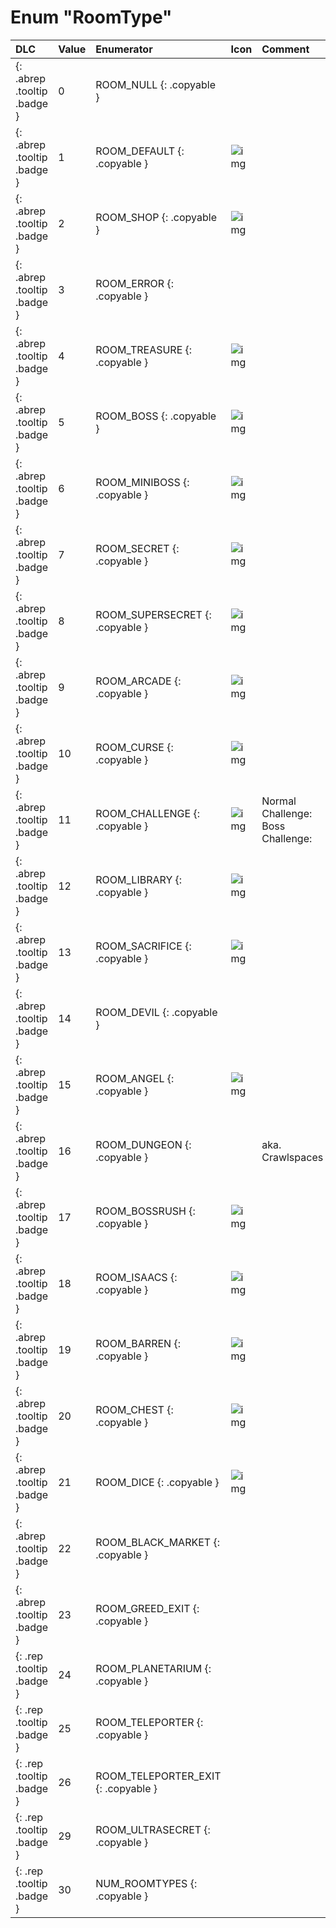 # Enum "RoomType"
|DLC|Value|Enumerator|Icon|Comment|
|:--|:--|:--|:--|:--|
|[ ](#){: .abrep .tooltip .badge }|0 |ROOM_NULL {: .copyable } | |  | 
|[ ](#){: .abrep .tooltip .badge }|1 |ROOM_DEFAULT {: .copyable } | ![img](../../images/roomshapes/1.png) |  | 
|[ ](#){: .abrep .tooltip .badge }|2 |ROOM_SHOP {: .copyable } | ![img](../../images/roomtypes/2.png) |  | 
|[ ](#){: .abrep .tooltip .badge }|3 |ROOM_ERROR {: .copyable } |  |  | 
|[ ](#){: .abrep .tooltip .badge }|4 |ROOM_TREASURE {: .copyable } | ![img](../../images/roomtypes/4.png) |  | 
|[ ](#){: .abrep .tooltip .badge }|5 |ROOM_BOSS {: .copyable } | ![img](../../images/roomtypes/5.png) |  | 
|[ ](#){: .abrep .tooltip .badge }|6 |ROOM_MINIBOSS {: .copyable } | ![img](../../images/roomtypes/6.png) |  | 
|[ ](#){: .abrep .tooltip .badge }|7 |ROOM_SECRET {: .copyable } | ![img](../../images/roomtypes/7.png) |  | 
|[ ](#){: .abrep .tooltip .badge }|8 |ROOM_SUPERSECRET {: .copyable } | ![img](../../images/roomtypes/8.png) |  | 
|[ ](#){: .abrep .tooltip .badge }|9 |ROOM_ARCADE {: .copyable } | ![img](../../images/roomtypes/9.png) |  | 
|[ ](#){: .abrep .tooltip .badge }|10 |ROOM_CURSE {: .copyable } | ![img](../../images/roomtypes/10.png) |  | 
|[ ](#){: .abrep .tooltip .badge }|11 |ROOM_CHALLENGE {: .copyable } | ![img](../../images/roomtypes/11.png) | Normal Challenge: Boss Challenge: | 
|[ ](#){: .abrep .tooltip .badge }|12 |ROOM_LIBRARY {: .copyable } | ![img](../../images/roomtypes/12.png) |  | 
|[ ](#){: .abrep .tooltip .badge }|13 |ROOM_SACRIFICE {: .copyable } | ![img](../../images/roomtypes/13.png) |  | 
|[ ](#){: .abrep .tooltip .badge }|14 |ROOM_DEVIL {: .copyable } |  |  | 
|[ ](#){: .abrep .tooltip .badge }|15 |ROOM_ANGEL {: .copyable } | ![img](../../images/roomtypes/15.png) |  | 
|[ ](#){: .abrep .tooltip .badge }|16 |ROOM_DUNGEON {: .copyable } |  | aka. Crawlspaces | 
|[ ](#){: .abrep .tooltip .badge }|17 |ROOM_BOSSRUSH {: .copyable } | ![img](../../images/roomtypes/17.png) |  | 
|[ ](#){: .abrep .tooltip .badge }|18 |ROOM_ISAACS {: .copyable } | ![img](../../images/roomtypes/18.png) |  | 
|[ ](#){: .abrep .tooltip .badge }|19 |ROOM_BARREN {: .copyable } | ![img](../../images/roomtypes/19.png) |  | 
|[ ](#){: .abrep .tooltip .badge }|20 |ROOM_CHEST {: .copyable } | ![img](../../images/roomtypes/20.png) |  | 
|[ ](#){: .abrep .tooltip .badge }|21 |ROOM_DICE {: .copyable } | ![img](../../images/roomtypes/21.png) |  | 
|[ ](#){: .abrep .tooltip .badge }|22 |ROOM_BLACK_MARKET {: .copyable } |  |  | 
|[ ](#){: .abrep .tooltip .badge }|23 |ROOM_GREED_EXIT {: .copyable } |  |  | 
|[ ](#){: .rep .tooltip .badge }|24 |ROOM_PLANETARIUM {: .copyable } |  |  | 
|[ ](#){: .rep .tooltip .badge }|25 |ROOM_TELEPORTER {: .copyable } |  |  | 
|[ ](#){: .rep .tooltip .badge }|26 |ROOM_TELEPORTER_EXIT {: .copyable } |  |  | 
|[ ](#){: .rep .tooltip .badge }|29 |ROOM_ULTRASECRET {: .copyable } |  |  | 
|[ ](#){: .rep .tooltip .badge }|30 |NUM_ROOMTYPES {: .copyable } |  |  | 